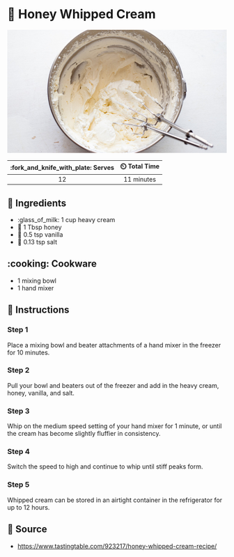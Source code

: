 # :icecream: Honey Whipped Cream

![Honey Whipped Cream](../assets/images/honey-whipped-cream.jpg)

| :fork_and_knife_with_plate: Serves | :timer_clock: Total Time |
|:----------------------------------:|:-----------------------: |
| 12 | 11 minutes |

## :salt: Ingredients

- :glass_of_milk: 1 cup heavy cream
- :honey_pot: 1 Tbsp honey
- :icecream: 0.5 tsp vanilla
- :salt: 0.13 tsp salt

## :cooking: Cookware

- 1 mixing bowl
- 1 hand mixer

## :pencil: Instructions

### Step 1

Place a mixing bowl and beater attachments of a hand mixer in the freezer for 10 minutes.

### Step 2

Pull your bowl and beaters out of the freezer and add in the heavy cream, honey, vanilla, and salt.

### Step 3

Whip on the medium speed setting of your hand mixer for 1 minute, or until the cream has become slightly fluffier in
consistency.

### Step 4

Switch the speed to high and continue to whip until stiff peaks form.

### Step 5

Whipped cream can be stored in an airtight container in the refrigerator for up to 12 hours.

## :link: Source

- <https://www.tastingtable.com/923217/honey-whipped-cream-recipe/>
